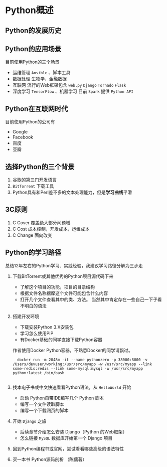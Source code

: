 Python概述
==========

Python的发展历史
----------------

Python的应用场景
----------------

目前使用Python的三个场景

-	运维管理 `Ansible` 、脚本工具
-	数据处理 生物学、金融数据
-	互联网 流行的Web框架包含 `web.py` `Django` `Tornado` `Flask`
-	深度学习 `TensorFlow` 、机器学习 目前 `Spark` 提供 `Python API`

Python在互联网时代
------------------

目前使用Python的公司有

-	Google
-	Facebook
-	百度
-	豆瓣

选择Python的三个背景
--------------------

1.	谷歌的第三门开发语言
2.	`BitTorrent` 下载工具
3.	Python具有和Perl差不多的文本处理能力，但是**学习曲线**平滑

3C原则
------

1.	C Cover 覆盖绝大部分问题域
2.	C Cost 成本控制，开发成本，运维成本
3.	C Change 面向改变

Python的学习路径
----------------

总结12年左右的Python学习、实践经验，我建议学习路径分解为三步走

1.	下载BitTorrent或其他优秀的Python项目源代码下来

	-	了解这个项目的功能，项目的目录结构
	-	根据文件名称揣摩这个文件可能包含什么内容
	-	打开几个文件查看其中的类、方法。 当然其中肯定存在一些自己一下子看不明白的语法

2.	搭建开发环境

	-	下载安装Python 3.X安装包
	-	学习怎么使用PIP
	-	有Docker基础的同学直接下载Python容器

	作者使用Docker Python容器，不熟悉Docker的同学请飘过。

	```
	  docker run -m 2048m -it --name pythonzero -p 38000:8000 -v /Users/devuser/working:/usr/src/myapp -w /usr/src/myapp --link some-redis:redis --link some-mysql:mysql -w /usr/src/myapp python:latest /bin/bash


	```

3.	找本电子书或中文快速看看Python语法，从 `HelloWorld` 开始

	-	启动 Python自带IDE编写几个 Python 脚本
	-	编写一个文件读取脚本
	-	编写一个下载网页的脚本

4.	开始 `Django` 之旅

	-	后续章节介绍怎么安装 Django（Python 的Web框架）
	-	怎么链接 `MySQL` 数据库开始第一个 Django 项目

5.	回到Python编程书或官网，尝试看看哪些高级的语法特性

6.	买一本书 Python源码剖析 （陈儒著）
